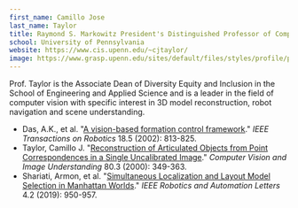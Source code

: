 ```yaml
---
first_name: Camillo Jose 
last_name: Taylor
title: Raymond S. Markowitz President's Distinguished Professor of Computer and Information Science
school: University of Pennsylvania
website: https://www.cis.upenn.edu/~cjtaylor/
image: https://www.grasp.upenn.edu/sites/default/files/styles/profile/public/images/taylor_3501_0.jpg
---
```

Prof. Taylor is the Associate Dean of Diversity Equity and Inclusion in the School of Engineering and Applied Science and is a leader in the field of computer vision with specific interest in 3D model reconstruction, robot navigation and scene understanding.
* Das, A.K., et al. "[A vision-based formation control framework](https://ieeexplore.ieee.org/abstract/document/1068000)." _IEEE Transactions on Robotics_ 18.5 (2002): 813-825.
* Taylor, Camillo J. "[Reconstruction of Articulated Objects from Point Correspondences in a Single Uncalibrated Image](https://www.sciencedirect.com/science/article/abs/pii/S1077314200908786)." _Computer Vision and Image Understanding_ 80.3 (2000): 349-363.
* Shariati, Armon, et al. "[Simultaneous Localization and Layout Model Selection in Manhattan Worlds](https://ieeexplore.ieee.org/abstract/document/8613887)." _IEEE Robotics and Automation Letters_ 4.2 (2019): 950-957.
